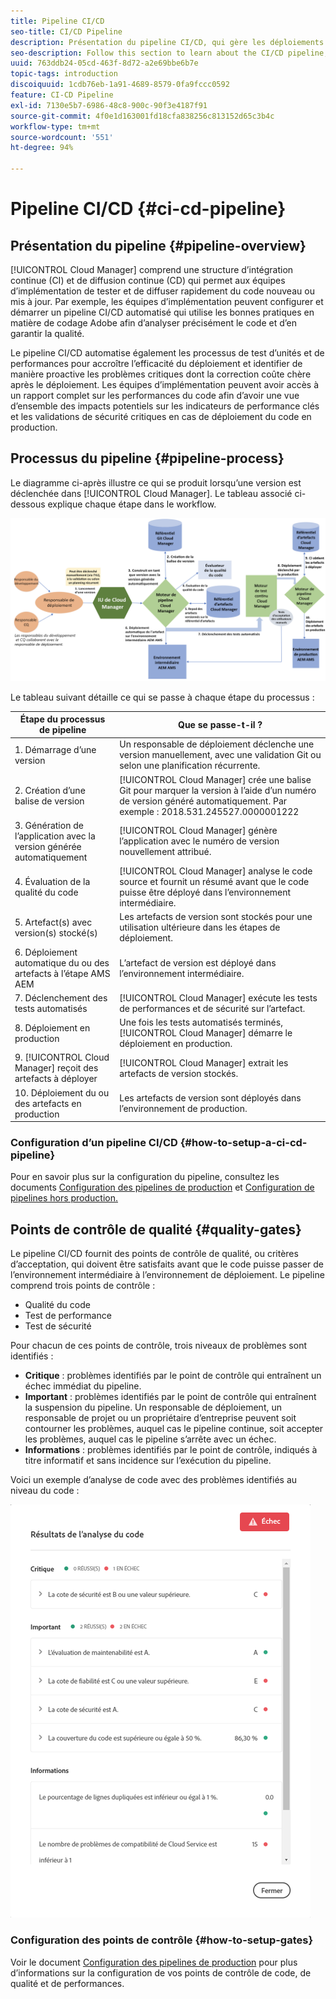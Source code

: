 ```yaml
---
title: Pipeline CI/CD
seo-title: CI/CD Pipeline
description: Présentation du pipeline CI/CD, qui gère les déploiements d’évaluation et de production dans Cloud Manager
seo-description: Follow this section to learn about the CI/CD pipeline, which handles deployments to stage and production in Cloud Manager
uuid: 763ddb24-05cd-463f-8d72-a2e69bbe6b7e
topic-tags: introduction
discoiquuid: 1cdb76eb-1a91-4689-8579-0fa9fccc0592
feature: CI-CD Pipeline
exl-id: 7130e5b7-6986-48c8-900c-90f3e4187f91
source-git-commit: 4f0e1d163001fd18cfa838256c813152d65c3b4c
workflow-type: tm+mt
source-wordcount: '551'
ht-degree: 94%

---
```


# Pipeline CI/CD {#ci-cd-pipeline}

## Présentation du pipeline {#pipeline-overview}

[!UICONTROL Cloud Manager] comprend une structure d’intégration continue (CI) et de diffusion continue (CD) qui permet aux équipes d’implémentation de tester et de diffuser rapidement du code nouveau ou mis à jour. Par exemple, les équipes d’implémentation peuvent configurer et démarrer un pipeline CI/CD automatisé qui utilise les bonnes pratiques en matière de codage Adobe afin d’analyser précisément le code et d’en garantir la qualité.

Le pipeline CI/CD automatise également les processus de test d’unités et de performances pour accroître l’efficacité du déploiement et identifier de manière proactive les problèmes critiques dont la correction coûte chère après le déploiement. Les équipes d’implémentation peuvent avoir accès à un rapport complet sur les performances du code afin d’avoir une vue d’ensemble des impacts potentiels sur les indicateurs de performance clés et les validations de sécurité critiques en cas de déploiement du code en production.

## Processus du pipeline {#pipeline-process}

Le diagramme ci-après illustre ce qui se produit lorsqu’une version est déclenchée dans [!UICONTROL Cloud Manager]. Le tableau associé ci-dessous explique chaque étape dans le workflow.

![](assets/screen_shot_2018-05-30at82457pm.png)

Le tableau suivant détaille ce qui se passe à chaque étape du processus :

| Étape du processus de pipeline | Que se passe-t-il ? |
|---|---|
| 1. Démarrage d’une version | Un responsable de déploiement déclenche une version manuellement, avec une validation Git ou selon une planification récurrente. |
| 2. Création d’une balise de version | [!UICONTROL Cloud Manager] crée une balise Git pour marquer la version à l’aide d’un numéro de version généré automatiquement. Par exemple : 2018.531.245527.0000001222 |
| 3. Génération de l’application avec la version générée automatiquement | [!UICONTROL Cloud Manager] génère l’application avec le numéro de version nouvellement attribué. |
| 4. Évaluation de la qualité du code | [!UICONTROL Cloud Manager] analyse le code source et fournit un résumé avant que le code puisse être déployé dans l’environnement intermédiaire. |
| 5. Artefact(s) avec version(s) stocké(s) | Les artefacts de version sont stockés pour une utilisation ultérieure dans les étapes de déploiement. |
| 6. Déploiement automatique du ou des artefacts à l’étape AMS AEM | L’artefact de version est déployé dans l’environnement intermédiaire. |
| 7. Déclenchement des tests automatisés | [!UICONTROL Cloud Manager] exécute les tests de performances et de sécurité sur l’artefact. |
| 8. Déploiement en production | Une fois les tests automatisés terminés, [!UICONTROL Cloud Manager] démarre le déploiement en production. |
| 9. [!UICONTROL Cloud Manager] reçoit des artefacts à déployer | [!UICONTROL Cloud Manager] extrait les artefacts de version stockés. |
| 10. Déploiement du ou des artefacts en production | Les artefacts de version sont déployés dans l’environnement de production. |

### Configuration d’un pipeline CI/CD {#how-to-setup-a-ci-cd-pipeline}

Pour en savoir plus sur la configuration du pipeline, consultez les documents [Configuration des pipelines de production](configuring-production-pipelines.md) et [Configuration de pipelines hors production.](configuring-non-production-pipelines.md)

## Points de contrôle de qualité {#quality-gates}

Le pipeline CI/CD fournit des points de contrôle de qualité, ou critères d’acceptation, qui doivent être satisfaits avant que le code puisse passer de l’environnement intermédiaire à l’environnement de déploiement. Le pipeline comprend trois points de contrôle :

* Qualité du code
* Test de performance
* Test de sécurité

Pour chacun de ces points de contrôle, trois niveaux de problèmes sont identifiés :

* **Critique** : problèmes identifiés par le point de contrôle qui entraînent un échec immédiat du pipeline.
* **Important** : problèmes identifiés par le point de contrôle qui entraînent la suspension du pipeline. Un responsable de déploiement, un responsable de projet ou un propriétaire d’entreprise peuvent soit contourner les problèmes, auquel cas le pipeline continue, soit accepter les problèmes, auquel cas le pipeline s’arrête avec un échec.
* **Informations** : problèmes identifiés par le point de contrôle, indiqués à titre informatif et sans incidence sur l’exécution du pipeline.

Voici un exemple d’analyse de code avec des problèmes identifiés au niveau du code :

![](assets/quality-gate-failed.png)

### Configuration des points de contrôle {#how-to-setup-gates}

Voir le document [Configuration des pipelines de production](configuring-production-pipelines.md) pour plus d’informations sur la configuration de vos points de contrôle de code, de qualité et de performances.
